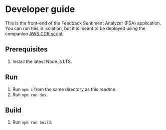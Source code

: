 # Developer guide

This is the front-end of the Feedback Sentiment Analyzer (FSA) application. You can
run this in isolation, but it is meant to be deployed using the companion [AWS CDK script](../cdk/README.md).

## Prerequisites

1. Install the latest Node.js LTS.

## Run

1. Run `npm i` from the same directory as this readme.
1. Run `npm run dev`.

## Build

1. Run `npm run build`.

